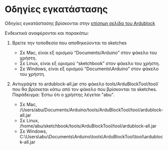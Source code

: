# Οδηγίες εγκατάστασης

Οδηγίες εγκατάστασης βρίσκονται στην [επίσημη σελίδα του Ardublock](http://blog.ardublock.com/engetting-started-ardublockzhardublock/)

Ενδεικτικά αναφέρονται και παρακάτω:

1. Βρείτε την τοποθεσία που αποθηκεύονται τα sketches

    * Σε Mac, είναι εξ ορισμού “Documents/Arduino” στον φάκελο του χρήστη.
    * Σε Linux, είναι εξ ορισμού “sketchbook” στον φάκελο του χρήστη.
    * Σε Windows, είναι εξ ορισμού “Documents\Arduino” στον φάκελο του χρήστη.

2. Αντιγράψτε το ardublock-all.jar στο φάκελο tools/ArduBlockTool/tool/ που θα βρίσκεται κάτω από τον φάκελο που βρίσκονται τα sketches. Παράδειγμα: Έστω ότι ο χρήστης λέγεται "abu".
    
    * Σε Mac, /Users/abu/Documents/Arduino/tools/ArduBlockTool/tool/ardublock-all.jar
    * Σε Linux, /home/abu/sketchbook/tools/ArduBlockTool/tool/ardublock-all.jar
    * Σε Windows, C:\Users\abu\Documents\Arduino\tools\ArduBlockTool\tool\ardublock-all.jar
